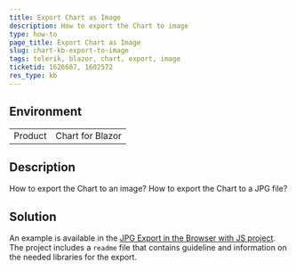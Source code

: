 ```yaml
---
title: Export Chart as Image
description: How to export the Chart to image
type: how-to
page_title: Export Chart as Image
slug: chart-kb-export-to-image
tags: telerik, blazor, chart, export, image
ticketid: 1626687, 1602572
res_type: kb
---
```


## Environment

<table>
    <tbody>
        <tr>
            <td>Product</td>
            <td>Chart for Blazor</td>
        </tr>
    </tbody>
</table>


## Description

How to export the Chart to an image? How to export the Chart to a JPG file?


## Solution

An example is available in the [JPG Export in the Browser with JS project](https://github.com/telerik/blazor-ui/tree/master/common/pdf-jpg-export-js). The project includes a `readme` file that contains guideline and information on the needed libraries for the export.